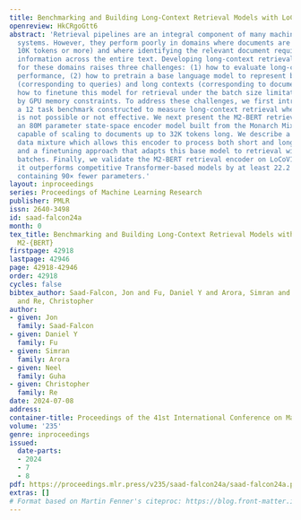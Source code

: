 ```yaml
---
title: Benchmarking and Building Long-Context Retrieval Models with LoCo and M2-BERT
openreview: HkCRgoGtt6
abstract: 'Retrieval pipelines are an integral component of many machine learning
  systems. However, they perform poorly in domains where documents are long (e.g.,
  10K tokens or more) and where identifying the relevant document requires synthesizing
  information across the entire text. Developing long-context retrieval encoders suitable
  for these domains raises three challenges: (1) how to evaluate long-context retrieval
  performance, (2) how to pretrain a base language model to represent both short contexts
  (corresponding to queries) and long contexts (corresponding to documents), and (3)
  how to finetune this model for retrieval under the batch size limitations imposed
  by GPU memory constraints. To address these challenges, we first introduce LoCoV1,
  a 12 task benchmark constructed to measure long-context retrieval where chunking
  is not possible or not effective. We next present the M2-BERT retrieval encoder,
  an 80M parameter state-space encoder model built from the Monarch Mixer architecture,
  capable of scaling to documents up to 32K tokens long. We describe a pretraining
  data mixture which allows this encoder to process both short and long context sequences,
  and a finetuning approach that adapts this base model to retrieval with only single-sample
  batches. Finally, we validate the M2-BERT retrieval encoder on LoCoV1, finding that
  it outperforms competitive Transformer-based models by at least 22.2 points, despite
  containing 90× fewer parameters.'
layout: inproceedings
series: Proceedings of Machine Learning Research
publisher: PMLR
issn: 2640-3498
id: saad-falcon24a
month: 0
tex_title: Benchmarking and Building Long-Context Retrieval Models with {L}o{C}o and
  M2-{BERT}
firstpage: 42918
lastpage: 42946
page: 42918-42946
order: 42918
cycles: false
bibtex_author: Saad-Falcon, Jon and Fu, Daniel Y and Arora, Simran and Guha, Neel
  and Re, Christopher
author:
- given: Jon
  family: Saad-Falcon
- given: Daniel Y
  family: Fu
- given: Simran
  family: Arora
- given: Neel
  family: Guha
- given: Christopher
  family: Re
date: 2024-07-08
address:
container-title: Proceedings of the 41st International Conference on Machine Learning
volume: '235'
genre: inproceedings
issued:
  date-parts:
  - 2024
  - 7
  - 8
pdf: https://proceedings.mlr.press/v235/saad-falcon24a/saad-falcon24a.pdf
extras: []
# Format based on Martin Fenner's citeproc: https://blog.front-matter.io/posts/citeproc-yaml-for-bibliographies/
---
```


